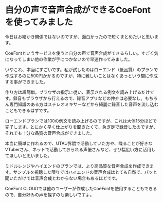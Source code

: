 # 自分の声で音声合成ができるCoeFontを使ってみました

今日はお絵かき関係ではないのですが、面白かったので短くまとめたいと思います。

CoeFontというサービスを使うと自分の声で音声合成ができるらしい。すごく気になってしまい他の作業が手につかないので早速作ってみました。

いやこれ、本当にすごいです。私が試したのはローエンド（低品質）のプランで作成するのに500円かかるのですが、特に難しいことはなくあっという間に作成する事ができました。

作り方は超簡単。ブラウザの指示に従い、表示される例文を読み上げるだけです。録音もブラウザから行えるので、録音アプリなどの仲介は必要なし。もちろん専門知識のある方はステレオミキサーなどから綺麗に録音した音声を流し込むこともできるはずです。

ローエンドプランでは100の例文を読み上げるのですが、これは大体15分ほどで完了します。とにかく早く仕上がりを聞きたくて、急ぎ足で録音したのですが、それでも十分な品質の音声合成ができました。

本当に簡単に作れるので、UTAU界隈で活動していた方や、喋ることが好きなVTuberさん、ネットで活動しておられる声優さんなど、ぜひ幅広い方に活用してほしいと思いました。

ミドルレンジやハイエンドのプランでは、より高品質な音声合成を作成できます。サンプルを視聴した限りではハイエンドの音声合成はとても自然で、パッと聞いただけでは音声合成とわからない場合もあるほどです。

CoeFont CLOUDでは他のユーザーが作成したCoeFontを使用することもできるので、自分好みの声を探すのも楽しいですよ。